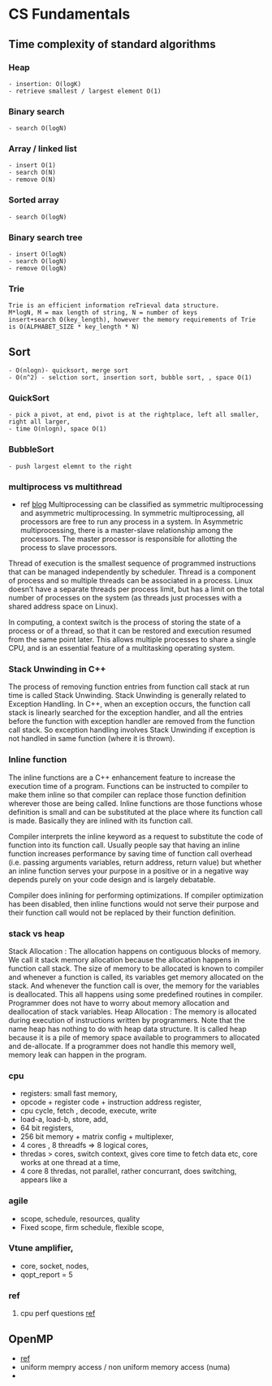 # CS Fundamentals

## Time complexity of standard algorithms
### Heap
    - insertion: O(logK)
    - retrieve smallest / largest element O(1)

### Binary search
    - search O(logN)
    
### Array  / linked list
    - insert O(1)
    - search O(N)
    - remove O(N)
    
### Sorted array
    - search O(logN)
    
### Binary search tree
    - insert O(logN)
    - search O(logN)
    - remove O(logN)    
### Trie
    Trie is an efficient information reTrieval data structure.
    M*logN, M = max length of string, N = number of keys
    insert+search O(key_length), however the memory requirements of Trie is O(ALPHABET_SIZE * key_length * N) 


    
## Sort
    - O(nlogn)- quicksort, merge sort
    - O(n^2) - selction sort, insertion sort, bubble sort, , space O(1)
### QuickSort
    - pick a pivot, at end, pivot is at the rightplace, left all smaller, right all larger, 
    - time O(nlogn), space O(1)
### BubbleSort
    - push largest elemnt to the right


### multiprocess vs multithread
- ref [blog](https://techdifferences.com/difference-between-multiprocessing-and-multithreading.html)
Multiprocessing can be classified as symmetric multiprocessing and asymmetric multiprocessing. In symmetric multiprocessing, all processors are free to run any process in a system. In Asymmetric multiprocessing, there is a master-slave relationship among the processors. The master processor is responsible for allotting the process to slave processors.

Thread of execution is the smallest sequence of programmed instructions that can be managed independently by scheduler. Thread is a component of process and so multiple threads can be associated in a process. Linux doesn’t have a separate threads per process limit, but has a limit on the total number of processes on the system (as threads just processes with a shared address space on Linux).

In computing, a context switch is the process of storing the state of a process or of a thread, so that it can be restored and execution resumed from the same point later. This allows multiple processes to share a single CPU, and is an essential feature of a multitasking operating system.

### Stack Unwinding in C++
The process of removing function entries from function call stack at run time is called Stack Unwinding. Stack Unwinding is generally related to Exception Handling. In C++, when an exception occurs, the function call stack is linearly searched for the exception handler, and all the entries before the function with exception handler are removed from the function call stack. So exception handling involves Stack Unwinding if exception is not handled in same function (where it is thrown).

### Inline function
The inline functions are a C++ enhancement feature to increase the execution time of a program. Functions can be instructed to compiler to make them inline so that compiler can replace those function definition wherever those are being called.
Inline functions are those functions whose definition is small and can be substituted at the place where its function call is made. Basically they are inlined with its function call.

Compiler interprets the inline keyword as a request to substitute the code of function into its function call. Usually people say that having an inline function increases performance by saving time of function call overhead (i.e. passing arguments variables, return address, return value) but whether an inline function serves your purpose in a positive or in a negative way depends purely on your code design and is largely debatable.

Compiler does inlining for performing optimizations. If compiler optimization has been disabled, then inline functions would not serve their purpose and their function call would not be replaced by their function definition.


### stack vs heap
Stack Allocation : The allocation happens on contiguous blocks of memory. We call it stack memory allocation because the allocation happens in function call stack. The size of memory to be allocated is known to compiler and whenever a function is called, its variables get memory allocated on the stack. And whenever the function call is over, the memory for the variables is deallocated. This all happens using some predefined routines in compiler. Programmer does not have to worry about memory allocation and deallocation of stack variables.
Heap Allocation : The memory is allocated during execution of instructions written by programmers. Note that the name heap has nothing to do with heap data structure. It is called heap because it is a pile of memory space available to programmers to allocated and de-allocate. If a programmer does not handle this memory well, memory leak can happen in the program.



### cpu
- registers: small fast memory, 
- opcode + register code + instruction address register, 
- cpu cycle, fetch , decode, execute, write
- load-a, load-b, store, add, 
- 64 bit registers, 
- 256 bit memory + matrix config + multiplexer, 
- 4 cores , 8 threadfs => 8 logical cores, 
- thredas  > cores, switch context, gives core time to fetch data etc, core works at one thread at a time,   
- 4 core 8 thredas, not parallel, rather concurrant, does switching, appears like a  


### agile
- scope, schedule, resources, quality
- Fixed scope, firm schedule, flexible scope, 



### Vtune amplifier, 
- core, socket, nodes, 
- qopt_report = 5





### ref
1. cpu perf questions [ref](https://www.wisdomjobs.com/e-university/cpu-interview-questions.html)




## OpenMP
- [ref](https://hpc.llnl.gov/openmp-tutorial)
- uniform mempry access / non uniform memory access (numa)
- 
